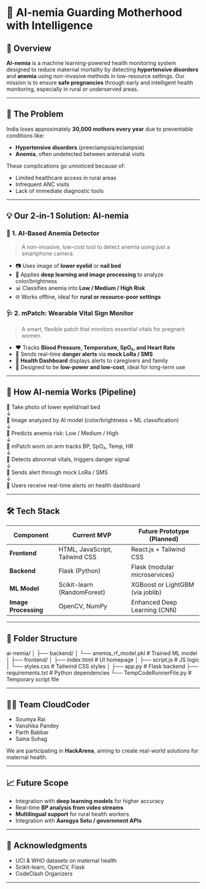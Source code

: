 # 🤖 AI-nemia Guarding Motherhood with Intelligence

## 🌟 Overview

**AI-nemia** is a machine learning-powered health monitoring system designed to reduce maternal mortality by detecting **hypertensive disorders** and **anemia** using non-invasive methods in low-resource settings. Our mission is to ensure **safe pregnancies** through early and intelligent health monitoring, especially in rural or underserved areas.

---

## 🚨 The Problem

India loses approximately **30,000 mothers every year** due to preventable conditions like:

- **Hypertensive disorders** (preeclampsia/eclampsia)
- **Anemia**, often undetected between antenatal visits

These complications go unnoticed because of:
- Limited healthcare access in rural areas
- Infrequent ANC visits
- Lack of immediate diagnostic tools

---

## 💡 Our 2-in-1 Solution: AI-nemia

### 🤖 1. AI-Based Anemia Detector

> A non-invasive, low-cost tool to detect anemia using just a smartphone camera.

- 📷 Uses image of **lower eyelid** or **nail bed**
- 🧠 Applies **deep learning and image processing** to analyze color/brightness
- 📊 Classifies anemia into **Low / Medium / High Risk**
- 🌐 Works offline, ideal for **rural or resource-poor settings**

### 🩺 2. mPatch: Wearable Vital Sign Monitor

> A smart, flexible patch that monitors essential vitals for pregnant women.

- ❤️ Tracks **Blood Pressure, Temperature, SpO₂, and Heart Rate**
- 📡 Sends real-time **danger alerts** via **mock LoRa / SMS**
- 📲 **Health Dashboard** displays alerts to caregivers and family
- 🔋 Designed to be **low-power and low-cost**, ideal for long-term use

---

## 🔁 How AI-nemia Works (Pipeline)

📸 Take photo of lower eyelid/nail bed  
↓  
🧠 Image analyzed by AI model (color/brightness + ML classification)  
↓  
🔴 Predicts anemia risk: Low / Medium / High  
↓  
📍 mPatch worn on arm tracks BP, SpO₂, Temp, HR  
↓  
🚨 Detects abnormal vitals, triggers danger signal  
↓  
📶 Sends alert through mock LoRa / SMS  
↓  
📱 Users receive real-time alerts on health dashboard

---

## 🛠️ Tech Stack

| Component         | Current MVP                     | Future Prototype (Planned)           |
|------------------|----------------------------------|--------------------------------------|
| **Frontend**      | HTML, JavaScript, Tailwind CSS   | React.js + Tailwind CSS              |
| **Backend**       | Flask (Python)                   | Flask (modular microservices)        |
| **ML Model**      | Scikit-learn (RandomForest)      | XGBoost or LightGBM (via joblib)     |
| **Image Processing** | OpenCV, NumPy                 | Enhanced Deep Learning (CNN)         |

---

## 📁 Folder Structure

ai-nemia/
│
├── backend/
│ └── anemia_rf_model.pkl # Trained ML model
│
├── frontend/
│ ├── index.html # UI homepage
│ ├── script.js # JS logic
│ └── styles.css # Tailwind CSS styles
│
├── app.py # Flask backend
├── requirements.txt # Python dependencies
└── TempCodeRunnerFile.py # Temporary script file

---


## 👩‍💻 Team CloudCoder

* Soumya Rai
* Vanshika Pandey
* Parth Babbar
* Saina Suhag

We are participating in **HackArena**, aiming to create real-world solutions for maternal health.

---

## 📈 Future Scope

* Integration with **deep learning models** for higher accuracy
* Real-time **BP analysis from video streams**
* **Multilingual support** for rural health workers
* Integration with **Aarogya Setu / government APIs**

---


## 🙏 Acknowledgments

* UCI & WHO datasets on maternal health
* Scikit-learn, OpenCV, Flask
* CodeClash Organizers

---


